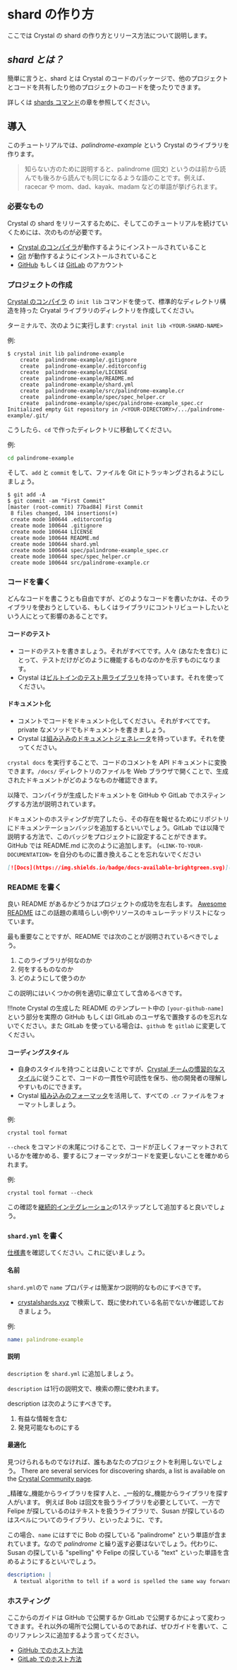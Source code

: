 # shard の作り方

ここでは Crystal の shard の作り方とリリース方法について説明します。

## _shard とは？_

簡単に言うと、shard とは Crystal のコードのパッケージで、他のプロジェクトとコードを共有したり他のプロジェクトのコードを使ったりできます。

詳しくは [shards コマンド](../the_shards_command/README.md)の章を参照してください。

## 導入

このチュートリアルでは、_palindrome-example_ という Crystal のライブラリを作ります。

> 知らない方のために説明すると、palindrome (回文) というのは前から読んでも後ろから読んでも同じになるような語のことです。例えば、 racecar や mom、dad、kayak、madam などの単語が挙げられます。

### 必要なもの

Crystal の shard をリリースするために、そしてこのチュートリアルを続けていくためには、次のものが必要です。

* [Crystal のコンパイラ](../using_the_compiler/README.md)が動作するようにインストールされていること
* [Git](https://git-scm.com) が動作するようにインストールされていること
* [GitHub](https://github.com) もしくは [GitLab](https://gitlab.com/) のアカウント

### プロジェクトの作成

[Crystal のコンパイラ](../using_the_compiler/README.md) の `init lib` コマンドを使って、標準的なディレクトリ構造を持った Cryatal ライブラリのディレクトリを作成してください。

ターミナルで、次のように実行します: `crystal init lib <YOUR-SHARD-NAME>`

例:

```console
$ crystal init lib palindrome-example
    create  palindrome-example/.gitignore
    create  palindrome-example/.editorconfig
    create  palindrome-example/LICENSE
    create  palindrome-example/README.md
    create  palindrome-example/shard.yml
    create  palindrome-example/src/palindrome-example.cr
    create  palindrome-example/spec/spec_helper.cr
    create  palindrome-example/spec/palindrome-example_spec.cr
Initialized empty Git repository in /<YOUR-DIRECTORY>/.../palindrome-example/.git/
```

こうしたら、`cd` で作ったディレクトリに移動してください。

例:

```bash
cd palindrome-example
```

そして、`add` と `commit` をして、ファイルを Git にトラッキングされるようにしましょう。

```console
$ git add -A
$ git commit -am "First Commit"
[master (root-commit) 77bad84] First Commit
 8 files changed, 104 insertions(+)
 create mode 100644 .editorconfig
 create mode 100644 .gitignore
 create mode 100644 LICENSE
 create mode 100644 README.md
 create mode 100644 shard.yml
 create mode 100644 spec/palindrome-example_spec.cr
 create mode 100644 spec/spec_helper.cr
 create mode 100644 src/palindrome-example.cr
```

### コードを書く

どんなコードを書こうとも自由ですが、どのようなコードを書いたかは、そのライブラリを使おうとしている、もしくはライブラリにコントリビュートしたいという人にとって影響のあることです。

#### コードのテスト

- コードのテストを書きましょう。それがすべてです。人々 (あなたを含む) にとって、テストだけがどのように機能するものなのかを示すものになります。
- Crystal は[ビルトインのテスト用ライブラリ](https://crystal-lang.org/api/Spec.html)を持っています。それを使ってください。

#### ドキュメント化

- コメントでコードをドキュメント化してください。それがすべてです。private なメソッドでもドキュメントを書きましょう。
- Crystal は[組み込みのドキュメントジェネレータ](../syntax_and_semantics/documenting_code.md)を持っています。それを使ってください。

`crystal docs` を実行することで、コードのコメントを API ドキュメントに変換できます。`/docs/` ディレクトリのファイルを Web ブラウザで開くことで、生成されたドキュメントがどのようなものか確認できます。

以降で、コンパイラが生成したドキュメントを GitHub や GitLab でホスティングする方法が説明されています。

ドキュメントのホスティングが完了したら、その存在を報せるためにリポジトリにドキュメンテーションバッジを追加するといいでしょう。GitLab では以降で説明する方法で、このバッジをプロジェクトに設定することができます。GitHub では README.md に次のように追加します。
(`<LINK-TO-YOUR-DOCUMENTATION>` を自分のものに置き換えることを忘れないでください

```markdown
[![Docs](https://img.shields.io/badge/docs-available-brightgreen.svg)](<LINK-TO-YOUR-DOCUMENTATION>)
```

### README を書く

良い README があるかどうかはプロジェクトの成功を左右します。
[Awesome README](https://github.com/matiassingers/awesome-readme) はこの話題の素晴らしい例やリソースのキュレーテッドリストになっています。

最も重要なことですが、README では次のことが説明されているべきでしょう。

1. このライブラリが何なのか
2. 何をするものなのか
3. どのようにして使うのか

この説明にはいくつかの例を適切に章立てして含めるべきです。

!!!note
Crystal の生成した README のテンプレート中の `[your-github-name]` という部分を実際の GitHub もしくはl GitLab のユーザ名で置換するのを忘れないでください。また GitLab を使っている場合は、`github` を `gitlab` に変更してください。

#### コーディングスタイル

- 自身のスタイルを持つことは良いことですが、[Crystal チームの慣習的なスタイル](../conventions/coding_style.md)に従うことで、コードの一貫性や可読性を保ち、他の開発者の理解しやすいものにできます。
- Crystal [組み込みのフォーマッタ](../syntax_and_semantics/documenting_code.md)を活用して、すべての `.cr` ファイルをフォーマットしましょう。

例:

```
crystal tool format
```

`--check` をコマンドの末尾につけることで、コードが正しくフォーマットされているかを確かめる、要するにフォーマッタがコードを変更しないことを確かめられます。

例:

```
crystal tool format --check
```

この確認を[継続的インテグレーション](ci/README.md)の1ステップとして追加すると良いでしょう。

### `shard.yml` を書く

[仕様書](https://github.com/crystal-lang/shards/blob/master/docs/shard.yml.adoc)を確認してください。これに従いましょう。

#### 名前

`shard.yml`ので `name` プロパティは簡潔かつ説明的なものにすべきです。

- [crystalshards.xyz](https://crystalshards.xyz/) で検索して、既に使われている名前でないか確認しておきましょう。

例:

```yaml
name: palindrome-example
```

#### 説明

`description` を `shard.yml` に追加しましょう。

`description` は1行の説明文で、検索の際に使われます。

description は次のようにすべきです。

1. 有益な情報を含む
2. 発見可能なものにする

#### 最適化

見つけられるものでなければ、誰もあなたのプロジェクトを利用しないでしょう。
There are several services for discovering shards, a list is available on the [Crystal Community page](https://crystal-lang.org/community/#shards).

_精確な_機能からライブラリを探す人と、_一般的な_機能からライブラリを探す人がいます。
例えば Bob は回文を扱うライブラリを必要としていて、一方で Felipe が探しているのはテキストを扱うライブラリで、Susan が探しているのはスペルについてのライブラリ、といったように、です。

この場合、`name` にはすでに Bob の探している "palindrome" という単語が含まれています。なので _palindrome_ と繰り返す必要はないでしょう。代わりに、Susan の探している "spelling" や Felipe の探している "text" といった単語を含めるようにするといいでしょう。

```yaml
description: |
  A textual algorithm to tell if a word is spelled the same way forwards as it is backwards.
```

### ホスティング

ここからのガイドは GitHub で公開するか GitLab で公開するかによって変わってきます。それ以外の場所で公開しているのであれば、ぜひガイドを書いて、このリファレンスに追加するよう言ってください。

* [GitHub でのホスト方法](./hosting/github.md)
* [GitLab でのホスト方法](./hosting/gitlab.md)
